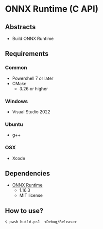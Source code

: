 # ONNX Runtime (C API)

## Abstracts

* Build ONNX Runtime

## Requirements

### Common

* Powershell 7 or later
* CMake
  * 3.26 or higher

### Windows

* Visual Studio 2022

### Ubuntu

* g++

### OSX

* Xcode

## Dependencies

* [ONNX Runtime](https://onnxruntime.ai/)
  * 1.16.3
  * MIT license

## How to use?

````shell
$ pwsh build.ps1  <Debug/Release>
````